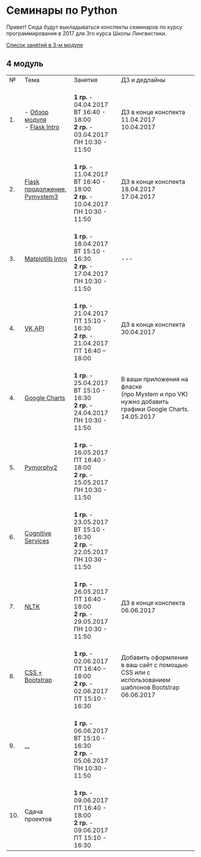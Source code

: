 # Семинары по Python

Привет! Сюда будут выкладываться конспекты семинаров по курсу программирования в 2017 для 3го курса Школы Лингвистики. 

[Список занятий в 3-м модуле](https://github.com/elmiram/2017learnpython/blob/master/3module.md)

## 4 модуль

<table>
  <tr>
    <td>№</td>
    <td>Тема</td>
    <td>Занятия</td>
    <td>ДЗ и дедлайны</td>
  </tr>
  <tr>
    <td>1.</td>
    <td>
        - <a href="https://github.com/elmiram/2017learnpython/blob/master/Course_Info.md">Обзор модуля</a><br>
        - <a href="https://github.com/elmiram/2017learnpython/blob/master/11%20Flask%20intro.ipynb">Flask Intro</a>
    </td> 
    <td>
        <br>
        <b>1 гр.</b> - 04.04.2017 ВТ 16:40 - 18:00<br>
        <b>2 гр.</b> - 03.04.2017 ПН 10:30 - 11:50
    </td>
    <td>
        ДЗ в конце конспекта<br>
        11.04.2017<br>
        10.04.2017
    </td>
  </tr>
  <tr>
    <td>2.</td>
    <td>
        <a href="https://github.com/elmiram/2017learnpython/blob/master/12%20flask%20continued%2C%20pymystem.ipynb">Flask продолжение,<br> Pymystem3</a>
    </td> 
    <td>
        <br>
        <b>1 гр.</b> - 11.04.2017 ВТ 16:40 - 18:00<br>
        <b>2 гр.</b> - 10.04.2017 ПН 10:30 - 11:50
    </td>
    <td>
        ДЗ в конце конспекта<br>
        18.04.2017<br>
        17.04.2017
    </td>
  </tr>
  <tr>
    <td>3.</td>
    <td>
        <a href="https://github.com/elmiram/2017learnpython/blob/master/13%20Matplotlib.ipynb">Matplotlib Intro</a>
    </td> 
    <td>
        <br>
        <b>1 гр.</b> - 18.04.2017 ВТ 15:10 - 16:30<br>
        <b>2 гр.</b> - 17.04.2017 ПН 10:30 - 11:50
    </td>
    <td>
        ---
    </td>
  </tr>
  <tr>
    <td>4.</td>
    <td>
        <a href="https://github.com/elmiram/2017learnpython/blob/master/14%20VK.ipynb">VK API</a>
    </td> 
    <td>
        <br>
        <b>1 гр.</b> - 21.04.2017 ПТ 15:10 - 16:30<br>
        <b>2 гр.</b> - 21.04.2017 ПТ 16:40 – 18:00
    </td>
    <td>
        ДЗ в конце конспекта<br>
        30.04.2017
    </td>
  </tr>
  <tr>
    <td>4.</td>
    <td>
        <a href="https://github.com/elmiram/2017learnpython/blob/master/15%20Flask%2BGCharts.ipynb">Google Charts</a>
    </td> 
    <td>
        <br>
        <b>1 гр.</b> - 25.04.2017 ВТ 15:10 - 16:30<br>
        <b>2 гр.</b> - 24.04.2017 ПН 10:30 - 11:50
    </td>
    <td>
        В ваши приложения на фласке<br> (про Mystem и про VK) <br>нужно добавить графики Google Charts.<br>
        14.05.2017
    </td>
  </tr>
  <tr>
    <td>5.</td>
    <td>
        <a href="https://github.com/elmiram/2017learnpython/blob/master/16.%20Pymorphy2.ipynb">Pymorphy2</a>
    </td> 
    <td>
        <br>
        <b>1 гр.</b> - 16.05.2017 ПТ 16:40 - 18:00<br>
        <b>2 гр.</b> - 15.05.2017 ПН 10:30 - 11:50
    </td>
    <td>
    </td>
  </tr>
  <tr>
    <td>6.</td>
    <td>
        <a href="https://github.com/elmiram/2017learnpython/blob/master/17.%20Cognitive%20Services.ipynb">Cognitive Services</a>
    </td> 
    <td>
        <br>
        <b>1 гр.</b> - 23.05.2017 ВТ 15:10 - 16:30<br>
        <b>2 гр.</b> - 22.05.2017 ПН 10:30 - 11:50
    </td>
    <td>
    </td>
  </tr>
  <tr>
    <td>7.</td>
    <td>
        <a href="https://github.com/elmiram/2017learnpython/blob/master/18.%20NLTK.ipynb">NLTK</a>
    </td> 
    <td>
        <br>
        <b>1 гр.</b> - 26.05.2017 ПТ 16:40 - 18:00<br>
        <b>2 гр.</b> - 29.05.2017 ПН 10:30 - 11:50
    </td>
    <td>ДЗ в конце конспекта<br>
        06.06.2017
    </td>
  </tr>
  <tr>
    <td>8.</td>
    <td>
        <a href="https://github.com/elmiram/2017learnpython/blob/master/CSS_Bootstrap.md">CSS + Bootstrap</a>
    </td> 
    <td>
        <br>
        <b>1 гр.</b> - 02.06.2017 ПТ 16:40 - 18:00<br>
        <b>2 гр.</b> - 02.06.2017 ПТ 15:10 - 16:30
    </td>
    <td>Добавить оформление в ваш сайт с помощью CSS или с использованием шаблонов Bootstrap<br>
        06.06.2017
    </td>
  </tr>
  <tr>
    <td>9.</td>
    <td>
        <a href="">...</a>
    </td> 
    <td>
        <br>
        <b>1 гр.</b> - 06.06.2017 ВТ 15:10 - 16:30<br>
        <b>2 гр.</b> - 05.06.2017 ПН 10:30 - 11:50
    </td>
    <td>
    </td>
  </tr>
  <tr>
    <td>10.</td>
    <td>
        Сдача проектов
    </td> 
    <td>
        <br>
        <b>1 гр.</b> - 09.06.2017 ПТ 16:40 - 18:00<br>
        <b>2 гр.</b> - 09.06.2017 ПТ 15:10 - 16:30
    </td>
    <td>
    </td>
  </tr>
</table>

